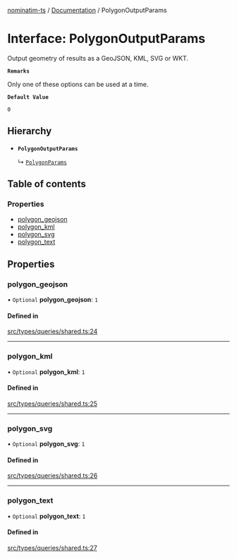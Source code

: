 [nominatim-ts](../README.md) / [Documentation](../modules.md) / PolygonOutputParams

# Interface: PolygonOutputParams

Output geometry of results as a GeoJSON, KML, SVG or WKT.

**`Remarks`**

Only one of these options can be used at a time.

**`Default Value`**

`0`

## Hierarchy

- **`PolygonOutputParams`**

  ↳ [`PolygonParams`](PolygonParams.md)

## Table of contents

### Properties

- [polygon\_geojson](PolygonOutputParams.md#polygon_geojson)
- [polygon\_kml](PolygonOutputParams.md#polygon_kml)
- [polygon\_svg](PolygonOutputParams.md#polygon_svg)
- [polygon\_text](PolygonOutputParams.md#polygon_text)

## Properties

### polygon\_geojson

• `Optional` **polygon\_geojson**: ``1``

#### Defined in

[src/types/queries/shared.ts:24](https://github.com/blksnk/nominatim-ts/blob/2f25718/src/types/queries/shared.ts#L24)

___

### polygon\_kml

• `Optional` **polygon\_kml**: ``1``

#### Defined in

[src/types/queries/shared.ts:25](https://github.com/blksnk/nominatim-ts/blob/2f25718/src/types/queries/shared.ts#L25)

___

### polygon\_svg

• `Optional` **polygon\_svg**: ``1``

#### Defined in

[src/types/queries/shared.ts:26](https://github.com/blksnk/nominatim-ts/blob/2f25718/src/types/queries/shared.ts#L26)

___

### polygon\_text

• `Optional` **polygon\_text**: ``1``

#### Defined in

[src/types/queries/shared.ts:27](https://github.com/blksnk/nominatim-ts/blob/2f25718/src/types/queries/shared.ts#L27)

